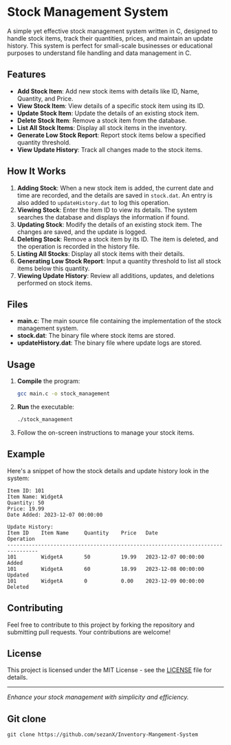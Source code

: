 
<!--### Documentation (<a href="Algorithm Steps.pdf">Click Here</a>)-->

# Stock Management System


A simple yet effective stock management system written in C, designed to handle stock items, track their quantities, prices, and maintain an update history. This system is perfect for small-scale businesses or educational purposes to understand file handling and data management in C.

## Features

- **Add Stock Item**: Add new stock items with details like ID, Name, Quantity, and Price.
- **View Stock Item**: View details of a specific stock item using its ID.
- **Update Stock Item**: Update the details of an existing stock item.
- **Delete Stock Item**: Remove a stock item from the database.
- **List All Stock Items**: Display all stock items in the inventory.
- **Generate Low Stock Report**: Report stock items below a specified quantity threshold.
- **View Update History**: Track all changes made to the stock items.

## How It Works

1. **Adding Stock**: When a new stock item is added, the current date and time are recorded, and the details are saved in `stock.dat`. An entry is also added to `updateHistory.dat` to log this operation.
2. **Viewing Stock**: Enter the item ID to view its details. The system searches the database and displays the information if found.
3. **Updating Stock**: Modify the details of an existing stock item. The changes are saved, and the update is logged.
4. **Deleting Stock**: Remove a stock item by its ID. The item is deleted, and the operation is recorded in the history file.
5. **Listing All Stocks**: Display all stock items with their details.
6. **Generating Low Stock Report**: Input a quantity threshold to list all stock items below this quantity.
7. **Viewing Update History**: Review all additions, updates, and deletions performed on stock items.

## Files

- **main.c**: The main source file containing the implementation of the stock management system.
- **stock.dat**: The binary file where stock items are stored.
- **updateHistory.dat**: The binary file where update logs are stored.

## Usage

1. **Compile** the program:
   ```sh
   gcc main.c -o stock_management
   ```

2. **Run** the executable:
   ```sh
   ./stock_management
   ```

3. Follow the on-screen instructions to manage your stock items.

## Example

Here's a snippet of how the stock details and update history look in the system:

```
Item ID: 101
Item Name: WidgetA
Quantity: 50
Price: 19.99
Date Added: 2023-12-07 00:00:00

Update History:
Item ID    Item Name     Quantity    Price   Date                 Operation
--------------------------------------------------------------------------------
101        WidgetA       50          19.99   2023-12-07 00:00:00  Added
101        WidgetA       60          18.99   2023-12-08 00:00:00  Updated
101        WidgetA       0           0.00    2023-12-09 00:00:00  Deleted
```

## Contributing

Feel free to contribute to this project by forking the repository and submitting pull requests. Your contributions are welcome!

## License

This project is licensed under the MIT License - see the [LICENSE](LICENSE) file for details.

---

_Enhance your stock management with simplicity and efficiency._


<!--
### Full Documentation - https://sezanx.github.io/Stock-Mangement-System/
-->
## Git clone
`git clone https://github.com/sezanX/Inventory-Mangement-System`